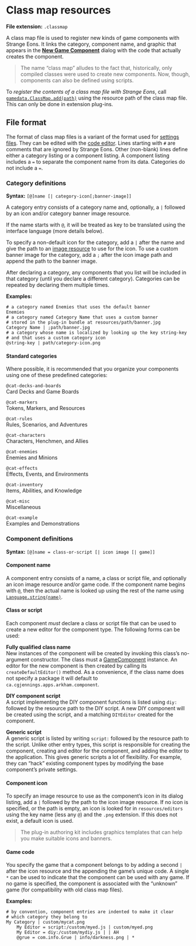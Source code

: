# Class map resources

**File extension:** `.classmap`

A class map file is used to register new kinds of game components with Strange Eons. It links the category, component name, and graphic that appears in the [**New Game Component**](um-gc-intro.md) dialog with the code that actually creates the component.

> The name “class map” alludes to the fact that, historically, only compiled classes were used to create new components. Now, though, components can also be defined using scripts.

To *register the contents of a class map file with Strange Eons*, call [`gamedata.ClassMap.add(path)`](assets/javadoc/gamedata/ClassMap.html#add) using the resource path of the class map file. This can only be done in extension plug-ins.

## File format

The format of class map files is a variant of the format used for [settings files](dm-res-settings.md). They can be edited with the [code editor](dm-code-editor.md). Lines starting with `#` are comments that are ignored by Strange Eons. Other (non-blank) lines define either a category listing or a component listing. A component listing includes a `=` to separate the component name from its data. Categories do not include a `=`.

### Category definitions

**Syntax:** `[@]name [| category-icon[;banner-image]]`

A category entry consists of a category name and, optionally, a `|` followed by an icon and/or category banner image resource.

If the name starts with `@`, it will be treated as key to be translated using the interface language (more details below).

To specify a non-default icon for the category, add a `|` after the name and give the path to an [image resource](dm-res-image.md) to use for the icon. To use a custom banner image for the category, add a `;` after the icon image path and append the path to the banner image.

After declaring a category, any components that you list will be included in that category (until you declare a different category). Categories can be repeated by declaring them multiple times.

**Examples:**

```properties
# a category named Enemies that uses the default banner 
Enemies
# a category named Category Name that uses a custom banner
# stored in the plug-in bundle at resources/path/banner.jpg
Category Name | ;path/banner.jpg
# a category whose name is localized by looking up the key string-key
# and that uses a custom category icon
@string-key | path/category-icon.png
```

#### Standard categories

Where possible, it is recommended that you organize your components using one of these predefined categories:

`@cat-decks-and-boards`  
Card Decks and Game Boards

`@cat-markers`  
Tokens, Markers, and Resources

`@cat-rules`  
Rules, Scenarios, and Adventures

`@cat-characters`  
Characters, Henchmen, and Allies

`@cat-enemies`  
Enemies and Minions

`@cat-effects`  
Effects, Events, and Environments

`@cat-inventory`  
Items, Abilities, and Knowledge

`@cat-misc`  
Miscellaneous

`@cat-example`  
Examples and Demonstrations

### Component definitions

**Syntax:** `[@]name = class-or-script [| icon image [| game]]`

#### Component name

A component entry consists of a name, a class or script file, and optionally an icon image resource and/or game code. If the component name begins with `@`, then the actual name is looked up using the rest of the name using [`Language.string(name)`](assets/javadoc/resources/Language.html#string).

#### Class or script

Each component *must* declare a class or script file that can be used to create a new editor for the component type. The following forms can be used:

**Fully qualified class name**  
New instances of the component will be created by invoking this class’s no-argument constructor. The class must a [GameComponent](assets/javadoc/ca/cgjennings/apps/arkham/component/GameComponent.html) instance. An editor for the new component is then created by calling its `createDefaultEditor()` method. As a convenience, if the class name does not specify a package it will default to `ca.cgjennings.apps.arkham.component`.

**DIY component script**  
A script implementing the DIY component functions is listed using `diy:` followed by the resource path to the DIY script. A new DIY component will be created using the script, and a matching `DIYEditor` created for the component.

**Generic script**  
A generic script is listed by writing `script:` followed by the resource path to the script. Unlike other entry types, this script is responsible for creating the component, creating and editor for the component, and adding the editor to the application. This gives generic scripts a lot of flexibility. For example, they can “hack” existing component types by modifying the base component’s private settings.

#### Component icon

To specify an image resource to use as the component’s icon in its dialog listing, add a `|` followed by the path to the icon image resource. If no icon is specified, or the path is empty, an icon is looked for in `resources/editors` using the key name (less any `@`) and the `.png` extension. If this does not exist, a default icon is used.

> The plug-in authoring kit includes graphics templates that can help you make suitable icons and banners.

#### Game code

You specify the game that a component belongs to by adding a second `|` after the icon resource and the appending the game’s unique code. A single `*` can be used to indicate that the component can be used with any game. If no game is specified, the component is associated with the “unknown” game (for compatibility with old class map files).

**Examples:**

```properties
# by convention, component entries are indented to make it clear
# which category they belong to
My Category | custom/mycat.png
    My Editor = script:/custom/myed.js | custom/myed.png
    My Editor = diy:/custom/mydiy.js | | AH
    @grue = com.info.Grue | info/darkness.png | *
```

